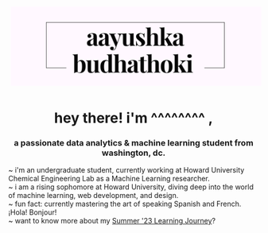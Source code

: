 <img src="logo-image.png" style="padding:5px;">
<h1 align="center"> hey there! i'm ^^^^^^^^ , </h1>

<h3 align="center">a passionate data analytics & machine learning student from washington, dc.</h3>

~ i'm an undergraduate student, currently working at Howard University Chemical Engineering Lab as a Machine Learning researcher.<br> ~ i am a rising sophomore at Howard University, diving deep into the world of machine learning, web development, and design.<br> ~ fun fact: currently mastering the art of speaking Spanish and French. ¡Hola! Bonjour!<br> ~ want to know more about my <a href="https://github.com/aayushkananu/summer-23" target="_blank">Summer '23 Learning Journey</a>? 


